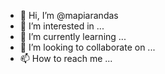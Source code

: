 - 👋 Hi, I’m @mapiarandas
- 👀 I’m interested in ...
- 🌱 I’m currently learning ...
- 💞️ I’m looking to collaborate on ...
- 📫 How to reach me ...

<!---
mapiarandas/mapiarandas is a ✨ special ✨ repository because its `README.md` (this file) appears on your GitHub profile.
You can click the Preview link to take a look at your changes.
--->
